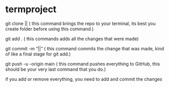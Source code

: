 # termproject

git clone |<website name>| ( this command brings the repo to your terminal, its best you create folder before using this command.)

git add . ( this commands adds all the changes that were made)

git commit -m “|<brief message of what was done>|“ ( this command commits the change that was made, kind of like a final stage for git add.)

git push -u -origin main ( this command pushes everything to GitHub, this should be your very last command that you do.)

if you add or remove everything, you need to add and commit the changes 

